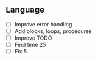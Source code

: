 ## Language
- [ ] Improve error handling
- [ ] Add blocks, loops, procedures
- [ ] Improve TODO
- [ ] Find time 25
- [ ] Fix 5